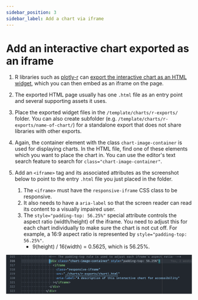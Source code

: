 ```yaml
---
sidebar_position: 3
sidebar_label: Add a chart via iframe
---
```


# Add an interactive chart exported as an iframe

1. R libraries such as [plotly-r](https://plotly-r.com/index.html) can [export the interactive chart as an HTML widget](https://plotly-r.com/saving.html), which you can then embed as an iframe on the page.

2. The exported HTML page usually has one `.html` file as an entry point and several supporting assets it uses.

3. Place the exported widget files in the `/template/charts/r-exports/` folder. You can also create subfolder (e.g. `/template/charts/r-exports/name-of-chart/`) for a standalone export that does not share libraries with other exports.

4. Again, the container element with the class `chart-image-container` is used for displaying charts. In the HTML file, find one of these elements which you want to place the chart in. You can use the editor's text search feature to search for `class="chart-image-container"`.

5. Add an `<iframe>` tag and its associated attributes as the screenshot below to point to the entry `.html` file you just placed in the folder.
   1. The `<iframe>` must have the `responsive-iframe` CSS class to be responsive.
   2. It also needs to have a `aria-label` so that the screen reader can read its content to a visually impaired user.
   3. The `style="padding-top: 56.25%"` special attribute controls the aspect ratio (width/height) of the iframe. You need to adjust this for each chart individually to make sure the chart is not cut off. For example, a 16:9 aspect ratio is represented by `style="padding-top: 56.25%"`.
      - 9(height) / 16(width) = 0.5625, which is 56.25%.

![Image of vs code editing HTML](/img/tutorial/iframe-chart-div.png)
